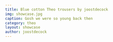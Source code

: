 ```yaml
---
title: Blue cotton Theo trousers by joostdecock
img: showcase.jpg
caption: Gosh we were so young back then
category: theo
layout: showcase
author: joostdecock
---
```

